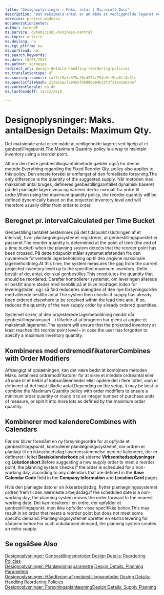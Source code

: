 ```yaml
---
title: "Designoplysninger – Maks. antal | Microsoft Docs"
description: "Det maksimale antal er en måde at vedligeholde lageret ved hjælp af et genbestillingspunkt."
services: project-madeira
documentationcenter: 
author: SorenGP
ms.service: dynamics365-business-central
ms.topic: article
ms.devlang: na
ms.tgt_pltfrm: na
ms.workload: na
ms.search.keywords: 
ms.date: 10/01/2018
ms.author: sgroespe
redirect_url: design-details-handling-reordering-policies
ms.translationtype: HT
ms.sourcegitcommit: caf7cf5afe370af0c4294c794c0ff9bc8ff4c31c
ms.openlocfilehash: 21ae51ecf28458f9b09be6461243f31641a0aaef
ms.contentlocale: da-dk
ms.lasthandoff: 11/22/2018

---
```

# <a name="design-details-maximum-qty"></a><span data-ttu-id="c4d76-103">Designoplysninger: Maks. antal</span><span class="sxs-lookup"><span data-stu-id="c4d76-103">Design Details: Maximum Qty.</span></span>
<span data-ttu-id="c4d76-104">Det maksimale antal er en måde at vedligeholde lageret ved hjælp af et genbestillingspunkt.</span><span class="sxs-lookup"><span data-stu-id="c4d76-104">The Maximum Quantity policy is a way to maintain inventory using a reorder point.</span></span>  

 <span data-ttu-id="c4d76-105">Alt om den faste genbestillingsantalmetode gælder også for denne metode.</span><span class="sxs-lookup"><span data-stu-id="c4d76-105">Everything regarding the Fixed Reorder Qty. policy also applies to this policy.</span></span> <span data-ttu-id="c4d76-106">Den eneste forskel er omfanget af den foreslåede forsyning.</span><span class="sxs-lookup"><span data-stu-id="c4d76-106">The only difference is the quantity of the suggested supply.</span></span> <span data-ttu-id="c4d76-107">Når metoden med maksimalt antal bruges, defineres genbestillingsantallet dynamisk baseret på det planlagte lagerniveau og varierer derfor normalt fra ordre til ordre.</span><span class="sxs-lookup"><span data-stu-id="c4d76-107">When using the maximum quantity policy, the reorder quantity will be defined dynamically based on the projected inventory level and will therefore usually differ from order to order.</span></span>  

## <a name="calculated-per-time-bucket"></a><span data-ttu-id="c4d76-108">Beregnet pr. interval</span><span class="sxs-lookup"><span data-stu-id="c4d76-108">Calculated per Time Bucket</span></span>  
 <span data-ttu-id="c4d76-109">Genbestillingsantallet bestemmes på det tidspunkt (slutningen af et interval), hvor planlægningssystemet registrerer, at genbestillingspunktet er passeret.</span><span class="sxs-lookup"><span data-stu-id="c4d76-109">The reorder quantity is determined at the point of time (the end of a time bucket) when the planning system detects that the reorder point has been crossed.</span></span> <span data-ttu-id="c4d76-110">På dette tidspunkt måler systemet afstanden fra den nuværende forventede lagerbeholdning op til den angivne maksimale lagerbeholdning.</span><span class="sxs-lookup"><span data-stu-id="c4d76-110">At this time, the system measures the gap from the current projected inventory level up to the specified maximum inventory.</span></span> <span data-ttu-id="c4d76-111">Dette består af det antal, der skal genbestilles.</span><span class="sxs-lookup"><span data-stu-id="c4d76-111">This constitutes the quantity that should be reordered.</span></span> <span data-ttu-id="c4d76-112">Derefter kontrollerer systemet, om leveringen allerede er bestilt andre steder med henblik på at blive modtaget inden for leveringstiden, og i så fald reduceres mængden af den nye forsyningsordre med allerede bestilte antal.</span><span class="sxs-lookup"><span data-stu-id="c4d76-112">The system then checks if supply has already been ordered elsewhere to be received within the lead time and, if so, reduces the quantity of the new supply order by already ordered quantities.</span></span>  

 <span data-ttu-id="c4d76-113">Systemet sikrer, at den projekterede lagerbeholdning mindst når genbestillingsniveauet – i tilfælde af at brugeren har glemt at angive et maksimalt lagerantal.</span><span class="sxs-lookup"><span data-stu-id="c4d76-113">The system will ensure that the projected inventory at least reaches the reorder point level – in case the user has forgotten to specify a maximum inventory quantity.</span></span>  

## <a name="combines-with-order-modifiers"></a><span data-ttu-id="c4d76-114">Kombineres med ordremodifikatorer</span><span class="sxs-lookup"><span data-stu-id="c4d76-114">Combines with Order Modifiers</span></span>  
 <span data-ttu-id="c4d76-115">Afhængigt af opsætningen, kan det være bedst at kombinere metoden Maks. antal med ordremodifikatorer for at sikre et mindste ordreantal eller afrunde til et heltal af købsmåleenheder eller opdele det i flere lotter, som er defineret af det højst tilladte antal.</span><span class="sxs-lookup"><span data-stu-id="c4d76-115">Depending on the setup, it may be best to combine the Maximum Quantity policy with order modifiers to ensure a minimum order quantity or round it to an integer number of purchase units of measure, or split it into more lots as defined by the maximum order quantity.</span></span>  

## <a name="combines-with-calendars"></a><span data-ttu-id="c4d76-116">Kombinerer med kalendere</span><span class="sxs-lookup"><span data-stu-id="c4d76-116">Combines with Calendars</span></span>  
 <span data-ttu-id="c4d76-117">Før der bliver foreslået en ny forsyningsordre for at opfylde et genbestillingspunkt, kontrollerer planlægningssystemet, om ordren er planlagt til en ikkearbejdsdag i overensstemmelse med de kalendere, der er defineret i feltet **Basiskalenderkode** på siderne **Virksomhedsoplysninger** og **Lokationskort**.</span><span class="sxs-lookup"><span data-stu-id="c4d76-117">Before suggesting a new supply order to meet a reorder point, the planning system checks if the order is scheduled for a non-working day, according to any calendars that are  defined in the **Base Calendar Code** field in the **Company Information** and **Location Card** pages.</span></span>  

 <span data-ttu-id="c4d76-118">Hvis den planlagte dato er en ikkearbejdsdag, flytter planlægningssystemet ordren frem til den nærmeste arbejdsdag.</span><span class="sxs-lookup"><span data-stu-id="c4d76-118">If the scheduled date is a non-working day, the planning system moves the order forward to the nearest working date.</span></span> <span data-ttu-id="c4d76-119">Det kan resultere i en ordre, der opfylder et genbestillingspunkt, men ikke opfylder visse specifikke behov.</span><span class="sxs-lookup"><span data-stu-id="c4d76-119">This may result in an order that meets a reorder point but does not meet some specific demand.</span></span> <span data-ttu-id="c4d76-120">Planlægningssystemet opretter en ekstra levering for sådanne behov.</span><span class="sxs-lookup"><span data-stu-id="c4d76-120">For such unbalanced demand, the planning system creates an extra supply.</span></span>  

## <a name="see-also"></a><span data-ttu-id="c4d76-121">Se også</span><span class="sxs-lookup"><span data-stu-id="c4d76-121">See Also</span></span>  
 <span data-ttu-id="c4d76-122">[Designoplysninger: Genbestillingsmetoder](design-details-reordering-policies.md) </span><span class="sxs-lookup"><span data-stu-id="c4d76-122">[Design Details: Reordering Policies](design-details-reordering-policies.md) </span></span>  
 <span data-ttu-id="c4d76-123">[Designoplysninger: Planlægningsparametre](design-details-planning-parameters.md) </span><span class="sxs-lookup"><span data-stu-id="c4d76-123">[Design Details: Planning Parameters](design-details-planning-parameters.md) </span></span>  
 <span data-ttu-id="c4d76-124">[Designoplysninger: Håndtering af genbestillingsmetoder](design-details-handling-reordering-policies.md) </span><span class="sxs-lookup"><span data-stu-id="c4d76-124">[Design Details: Handling Reordering Policies](design-details-handling-reordering-policies.md) </span></span>  
 [<span data-ttu-id="c4d76-125">Designoplysninger: Forsyningsplanlægning</span><span class="sxs-lookup"><span data-stu-id="c4d76-125">Design Details: Supply Planning</span></span>](design-details-supply-planning.md)

